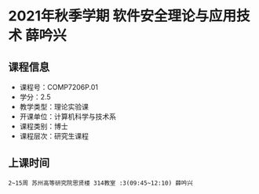 # 2021年秋季学期 软件安全理论与应用技术 薛吟兴






## 课程信息

- 课程号：COMP7206P.01
- 学分：2.5
- 教学类型：理论实验课
- 开课单位：计算机科学与技术系
- 课程类别：博士
- 课程层次：研究生课程

## 上课时间

```
2~15周 苏州高等研究院思贤楼 314教室 :3(09:45~12:10) 薛吟兴
```

